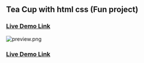 ## Tea Cup with html css (Fun project)
### [Live Demo Link](https://tawhidulikhan.github.io/tea-cup/)
![preview.png](https://i.postimg.cc/bN4bm8CT/preview.png)
### [Live Demo Link](https://tawhidulikhan.github.io/tea-cup/)
